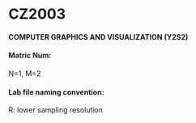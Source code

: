 # CZ2003

#### COMPUTER GRAPHICS AND VISUALIZATION (Y2S2)

#### Matric Num: 
N=1, M=2

#### Lab file naming convention:
R: lower sampling resolution
